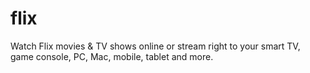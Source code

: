 # flix
Watch Flix movies &amp; TV shows online or stream right to your smart TV, game console, PC, Mac, mobile, tablet and more.
